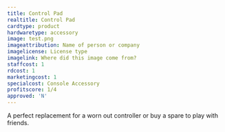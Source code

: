 ```yaml
---
title: Control Pad
realtitle: Control Pad
cardtype: product
hardwaretype: accessory
image: test.png
imageattribution: Name of person or company
imagelicense: License type
imagelink: Where did this image come from?
staffcost: 1
rdcost: 1
marketingcost: 1
specialcost: Console Accessory
profitscore: 1/4
approved: 'N'
---
```


A perfect replacement for a worn out controller or buy a spare to play with friends.
